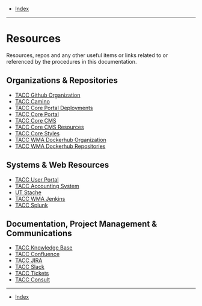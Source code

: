 - [Index](../index.md)

---

# Resources

Resources, repos and any other useful items or links related to or referenced by the procedures in this documentation.

## Organizations & Repositories

- [TACC Github Organization](https://github.com/TACC)
- [TACC Camino](https://github.com/TACC/Camino)
- [TACC Core Portal Deployments](https://github.com/TACC/Core-Portal-Deployments)
- [TACC Core Portal](https://github.com/TACC/Core-Portal)
- [TACC Core CMS](https://github.com/TACC/Core-CMS)
- [TACC Core CMS Resources](https://github.com/TACC/Core-CMS-Resources)
- [TACC Core Styles](https://github.com/TACC/Core-Styles)
- [TACC WMA Dockerhub Organization](https://hub.docker.com/orgs/taccwma)
- [TACC WMA Dockerhub Repositories](https://hub.docker.com/orgs/taccwma/repositories)

## Systems & Web Resources

- [TACC User Portal](https://portal.tacc.utexas.edu/home)
- [TACC Accounting System](https://tas.tacc.utexas.edu)
- [UT Stache](https://stache.utexas.edu/)
- [TACC WMA Jenkins](https://jenkins01.tacc.utexas.edu/)
- [TACC Splunk](https://scribe.tacc.utexas.edu:8000/)

## Documentation, Project Management & Communications

- [TACC Knowledge Base]()
- [TACC Confluence]()
- [TACC JIRA]()
- [TACC Slack]()
- [TACC Tickets]()
- [TACC Consult]()

---

- [Index](../index.md)
